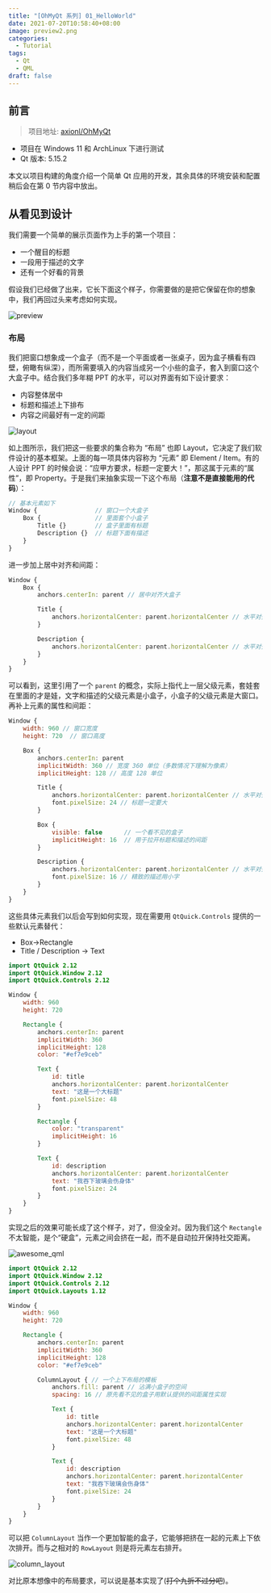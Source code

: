 ```yaml
---
title: "[OhMyQt 系列] 01_HelloWorld"
date: 2021-07-20T10:58:40+08:00
image: preview2.png
categories:
  - Tutorial
tags:
  - Qt
  - QML
draft: false
---
```


## 前言
> 项目地址: [axionl/OhMyQt](https://github.com/axionl/OhMyQt)

- 项目在 Windows 11 和 ArchLinux 下进行测试
- Qt 版本: 5.15.2

本文以项目构建的角度介绍一个简单 Qt 应用的开发，其余具体的环境安装和配置稍后会在第 0 节内容中放出。

## 从看见到设计

我们需要一个简单的展示页面作为上手的第一个项目：

- 一个醒目的标题
- 一段用于描述的文字
- 还有一个好看的背景

假设我们已经做了出来，它长下面这个样子，你需要做的是把它保留在你的想象中，我们再回过头来考虑如何实现。

![preview](preview.png)

### 布局

我们把窗口想象成一个盒子（而不是一个平面或者一张桌子，因为盒子横看有四壁，俯瞰有纵深），而所需要填入的内容当成另一个小些的盒子，套入到窗口这个大盒子中。结合我们多年糊 PPT 的水平，可以对界面有如下设计要求：

- 内容整体居中
- 标题和描述上下排布
- 内容之间最好有一定的间距

![layout](layout.png)

如上图所示，我们把这一些要求的集合称为 “布局” 也即 Layout，它决定了我们软件设计的基本框架。上面的每一项具体内容称为 “元素” 即 Element / Item。有的人设计 PPT 的时候会说：“应甲方要求，标题一定要大！”，那这属于元素的“属性”，即 Property。于是我们来抽象实现一下这个布局（**注意不是直接能用的代码**）：

```qml
// 基本元素如下
Window {                // 窗口一个大盒子
    Box {               // 里面套个小盒子
        Title {}        // 盒子里面有标题
        Description {}  // 标题下面有描述
    }
}
```

进一步加上居中对齐和间距：

```qml
Window {
    Box {
        anchors.centerIn: parent // 居中对齐大盒子

        Title {
            anchors.horizontalCenter: parent.horizontalCenter // 水平对齐小盒子
        }

        Description {
            anchors.horizontalCenter: parent.horizontalCenter // 水平对齐小盒子
        }
    }
}
```

可以看到，这里引用了一个 `parent` 的概念，实际上指代上一层父级元素，套娃套在里面的才是娃，文字和描述的父级元素是小盒子，小盒子的父级元素是大窗口。再补上元素的属性和间距：

```qml
Window {
    width: 960 // 窗口宽度
    height: 720  // 窗口高度

    Box {
        anchors.centerIn: parent
        implicitWidth: 360 // 宽度 360 单位（多数情况下理解为像素）
        implicitHeight: 128 // 高度 128 单位

        Title {
            anchors.horizontalCenter: parent.horizontalCenter // 水平对齐小盒子
            font.pixelSize: 24 // 标题一定要大
        }

        Box {
            visible: false      // 一个看不见的盒子
            implicitHeight: 16  // 用于拉开标题和描述的间距
        }

        Description {
            anchors.horizontalCenter: parent.horizontalCenter // 水平对齐小盒子
            font.pixelSize: 16 // 精致的描述用小字
        }
    }
}
```

这些具体元素我们以后会写到如何实现，现在需要用 `QtQuick.Controls` 提供的一些默认元素替代：

- Box->Rectangle
- Title / Description -> Text

```qml
import QtQuick 2.12
import QtQuick.Window 2.12
import QtQuick.Controls 2.12

Window {
    width: 960
    height: 720

    Rectangle {
        anchors.centerIn: parent
        implicitWidth: 360
        implicitHeight: 128
        color: "#ef7e9ceb"

        Text {
            id: title
            anchors.horizontalCenter: parent.horizontalCenter
            text: "这是一个大标题"
            font.pixelSize: 48
        }

        Rectangle {
            color: "transparent"
            implicitHeight: 16
        }

        Text {
            id: description
            anchors.horizontalCenter: parent.horizontalCenter
            text: "我吞下玻璃会伤身体"
            font.pixelSize: 24
        }
    }
}
```

实现之后的效果可能长成了这个样子，对了，但没全对。因为我们这个 `Rectangle` 不太智能，是个“硬盒”，元素之间会挤在一起，而不是自动拉开保持社交距离。

![awesome_qml](awesome_qml.png)

```qml
import QtQuick 2.12
import QtQuick.Window 2.12
import QtQuick.Controls 2.12
import QtQuick.Layouts 1.12

Window {
    width: 960
    height: 720

    Rectangle {
        anchors.centerIn: parent
        implicitWidth: 360
        implicitHeight: 128
        color: "#ef7e9ceb"

        ColumnLayout { // 一个上下布局的模板
            anchors.fill: parent // 沾满小盒子的空间
            spacing: 16 // 原先看不见的盒子用默认提供的间距属性实现

            Text {
                id: title
                anchors.horizontalCenter: parent.horizontalCenter
                text: "这是一个大标题"
                font.pixelSize: 48
            }

            Text {
                id: description
                anchors.horizontalCenter: parent.horizontalCenter
                text: "我吞下玻璃会伤身体"
                font.pixelSize: 24
            }
        }
    }
}
```

可以把 `ColumnLayout` 当作一个更加智能的盒子，它能够把挤在一起的元素上下依次排开。而与之相对的 `RowLayout` 则是将元素左右排开。

![column_layout](column_layout.png)

对比原本想像中的布局要求，可以说是基本实现了(~~打个九折不过分吧~~)。